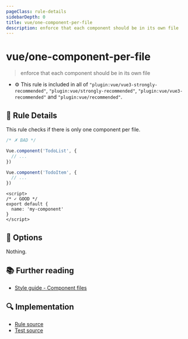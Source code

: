 ```yaml
---
pageClass: rule-details
sidebarDepth: 0
title: vue/one-component-per-file
description: enforce that each component should be in its own file
---
```

# vue/one-component-per-file
> enforce that each component should be in its own file

- :gear: This rule is included in all of `"plugin:vue/vue3-strongly-recommended"`, `"plugin:vue/strongly-recommended"`, `"plugin:vue/vue3-recommended"` and `"plugin:vue/recommended"`.

## :book: Rule Details

This rule checks if there is only one component per file.

<eslint-code-block filename="a.js" language="javascript" :rules="{'vue/one-component-per-file': ['error']}">

```js
/* ✗ BAD */

Vue.component('TodoList', {
  // ...
})

Vue.component('TodoItem', {
  // ...
})
```

</eslint-code-block>

<eslint-code-block :rules="{'vue/one-component-per-file': ['error']}">

```vue
<script>
/* ✓ GOOD */
export default {
  name: 'my-component'
}
</script>
```

</eslint-code-block>

## :wrench: Options

Nothing.

## :books: Further reading

- [Style guide - Component files](https://vuejs.org/v2/style-guide/#Component-files-strongly-recommended)

## :mag: Implementation

- [Rule source](https://github.com/vuejs/eslint-plugin-vue/blob/master/lib/rules/one-component-per-file.js)
- [Test source](https://github.com/vuejs/eslint-plugin-vue/blob/master/tests/lib/rules/one-component-per-file.js)
